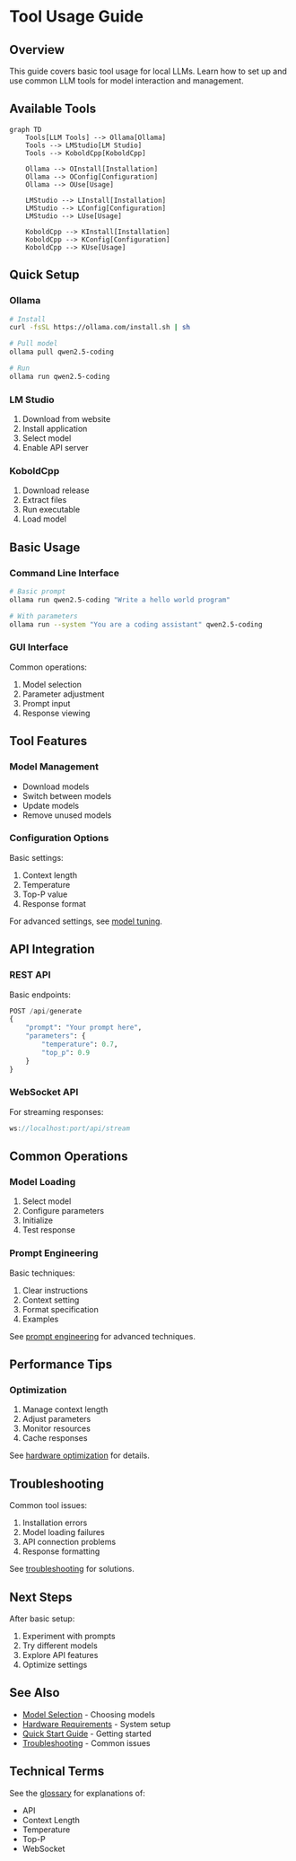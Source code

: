 # Tool Usage Guide

## Overview

This guide covers basic tool usage for local LLMs. Learn how to set up and use common LLM tools for model interaction and management.

## Available Tools

```mermaid
graph TD
    Tools[LLM Tools] --> Ollama[Ollama]
    Tools --> LMStudio[LM Studio]
    Tools --> KoboldCpp[KoboldCpp]
    
    Ollama --> OInstall[Installation]
    Ollama --> OConfig[Configuration]
    Ollama --> OUse[Usage]
    
    LMStudio --> LInstall[Installation]
    LMStudio --> LConfig[Configuration]
    LMStudio --> LUse[Usage]
    
    KoboldCpp --> KInstall[Installation]
    KoboldCpp --> KConfig[Configuration]
    KoboldCpp --> KUse[Usage]
```

## Quick Setup

### Ollama
```bash
# Install
curl -fsSL https://ollama.com/install.sh | sh

# Pull model
ollama pull qwen2.5-coding

# Run
ollama run qwen2.5-coding
```

### LM Studio
1. Download from website
2. Install application
3. Select model
4. Enable API server

### KoboldCpp
1. Download release
2. Extract files
3. Run executable
4. Load model

## Basic Usage

### Command Line Interface
```bash
# Basic prompt
ollama run qwen2.5-coding "Write a hello world program"

# With parameters
ollama run --system "You are a coding assistant" qwen2.5-coding
```

### GUI Interface
Common operations:
1. Model selection
2. Parameter adjustment
3. Prompt input
4. Response viewing

## Tool Features

### Model Management
- Download models
- Switch between models
- Update models
- Remove unused models

### Configuration Options
Basic settings:
1. Context length
2. Temperature
3. Top-P value
4. Response format

For advanced settings, see [model tuning](../advanced/model-tuning.md).

## API Integration

### REST API
Basic endpoints:
```python
POST /api/generate
{
    "prompt": "Your prompt here",
    "parameters": {
        "temperature": 0.7,
        "top_p": 0.9
    }
}
```

### WebSocket API
For streaming responses:
```javascript
ws://localhost:port/api/stream
```

## Common Operations

### Model Loading
1. Select model
2. Configure parameters
3. Initialize
4. Test response

### Prompt Engineering
Basic techniques:
1. Clear instructions
2. Context setting
3. Format specification
4. Examples

See [prompt engineering](../advanced/prompt-engineering.md) for advanced techniques.

## Performance Tips

### Optimization
1. Manage context length
2. Adjust parameters
3. Monitor resources
4. Cache responses

See [hardware optimization](../advanced/hardware-optimization.md) for details.

## Troubleshooting

Common tool issues:
1. Installation errors
2. Model loading failures
3. API connection problems
4. Response formatting

See [troubleshooting](troubleshooting.md) for solutions.

## Next Steps

After basic setup:
1. Experiment with prompts
2. Try different models
3. Explore API features
4. Optimize settings

## See Also

- [Model Selection](model-selection.md) - Choosing models
- [Hardware Requirements](hardware-requirements.md) - System setup
- [Quick Start Guide](local-llm-quick-path.md) - Getting started
- [Troubleshooting](troubleshooting.md) - Common issues

## Technical Terms

See the [glossary](../reference/glossary.md) for explanations of:
- API
- Context Length
- Temperature
- Top-P
- WebSocket